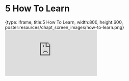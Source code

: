 # 5 How To Learn
 
{type: iframe, title:5 How To Learn, width:800, height:600, poster:resources/chapt_screen_images/how-to-learn.png}
![](https://datatrail-jhu.github.io/DataTrail_ReOrg/no_toc/how-to-learn.html)
 

 
